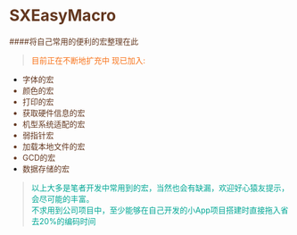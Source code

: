 # <font color=643820>SXEasyMacro
####将自己常用的便利的宏整理在此</font>

> <font color=f87219>目前正在不断地扩充中 现已加入:</font><br />

* <font color=643820>字体的宏
* 颜色的宏
* 打印的宏
* 获取硬件信息的宏
* 机型系统适配的宏
* 弱指针宏
* 加载本地文件的宏
* GCD的宏
* 数据存储的宏</font>

> <font color=00a795>以上大多是笔者开发中常用到的宏，当然也会有缺漏，欢迎好心猿友提示，会尽可能的丰富。<br />
不求用到公司项目中，至少能够在自己开发的小App项目搭建时直接拖入省去20%的编码时间</font>


